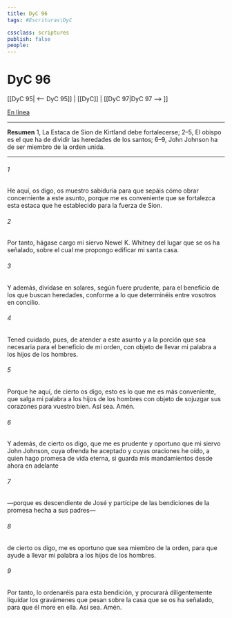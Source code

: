 ```yaml
---
title: DyC 96
tags: #Escrituras\DyC

cssclass: scriptures
publish: false
people:
---
```


# DyC 96
[[DyC 95| <-- DyC 95]] | [[DyC]] | [[DyC 97|DyC 97 --> ]]

[En línea](https://churchofjesuschrist.org/study/scriptures/dc-testament/dc/96?lang=spa)

---
__Resumen__
1, La Estaca de Sion de Kirtland debe fortalecerse; 2–5, El obispo es el que ha de dividir las heredades de los santos; 6–9, John Johnson ha de ser miembro de la orden unida.

---
###### 1 
He aquí, os digo, os muestro sabiduría para que sepáis cómo obrar concerniente a este asunto, porque me es conveniente que se fortalezca esta estaca que he establecido para la fuerza de Sion.

###### 2 
Por tanto, hágase cargo mi siervo Newel K. Whitney del lugar que se os ha señalado, sobre el cual me propongo edificar mi santa casa.

###### 3 
Y además, divídase en solares, según fuere prudente, para el beneficio de los que buscan heredades, conforme a lo que determinéis entre vosotros en concilio.

###### 4 
Tened cuidado, pues, de atender a este asunto y a la porción que sea necesaria para el beneficio de mi orden, con objeto de llevar mi palabra a los hijos de los hombres.

###### 5 
Porque he aquí, de cierto os digo, esto es lo que me es más conveniente, que salga mi palabra a los hijos de los hombres con objeto de sojuzgar sus corazones para vuestro bien. Así sea. Amén.

###### 6 
Y además, de cierto os digo, que me es prudente y oportuno que mi siervo John Johnson, cuya ofrenda he aceptado y cuyas oraciones he oído, a quien hago promesa de vida eterna, si guarda mis mandamientos desde ahora en adelante

###### 7 
—porque es descendiente de José y partícipe de las bendiciones de la promesa hecha a sus padres—

###### 8 
de cierto os digo, me es oportuno que sea miembro de la orden, para que ayude a llevar mi palabra a los hijos de los hombres.

###### 9 
Por tanto, lo ordenaréis para esta bendición, y procurará diligentemente liquidar los gravámenes que pesan sobre la casa que se os ha señalado, para que él more en ella. Así sea. Amén.


